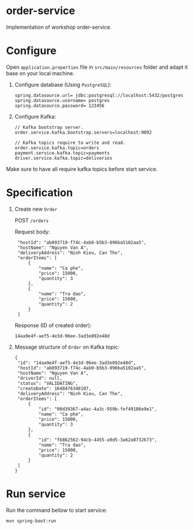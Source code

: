 # order-service
Implementation of workshop order-service.
# Configure
Open <code>application.properties</code> file in <code>src/main/resources</code> folder and adapt it base on your local machine.
1. Configure database (Using <code>PostgreSQL</code>):
    ```
    spring.datasource.url= jdbc:postgresql://localhost:5432/postgres
    spring.datasource.username= postgres
    spring.datasource.password= 123456
    ```
2. Configure Kafka:
    ```
   // Kafka bootstrap server.
   order.service.kafka.bootstrap.servers=localhost:9092
   
   // Kafka topics require to write and read.
   order.service.kafka.topic=orders
   payment.service.kafka.topic=payments
   driver.service.kafka.topic=deliveries
    ```
Make sure to have all require kafka topics before start service.
# Specification
1. Create new <code>Order</code>

   POST ```/orders```
   
   Request body:
   ```
    "hostId": "ab893719-f74c-4ab0-b5b3-096ba5102aa5",
    "hostName": "Nguyen Van A",
    "deliveryAddress": "Ninh Kieu, Can Tho",
    "orderItems": [
        {
            "name": "Ca phe",
            "price": 15000,
            "quantity": 3
        },
        {
            "name": "Tra dao",
            "price": 15000,
            "quantity": 2
        }
    ]
   ```
   Response (ID of created order):
   ```
   14aa9e4f-aef5-4e3d-96ee-3ad3e892e48d
   ```
2. Message structure of <code>Order</code> on Kafka topic:
   ```
   {
    "id": "14aa9e4f-aef5-4e3d-96ee-3ad3e892e48d",
    "hostId": "ab893719-f74c-4ab0-b5b3-096ba5102aa5",
    "hostName": "Nguyen Van A",
    "driverId": null,
    "status": "VALIDATING",
    "createDate": 1648476348107,
    "deliveryAddress": "Ninh Kieu, Can Tho",
    "orderItems": [
        {
            "id": "00d39367-a4ac-4a3c-959b-fef49186e9e1",
            "name": "Ca phe",
            "price": 15000,
            "quantity": 3
        },
        {
            "id": "fb862562-94cb-4455-a9d5-3a62a0732673",
            "name": "Tra dao",
            "price": 15000,
            "quantity": 2
        }
    ]
   }
   ```
# Run service
Run the command bellow to start service:

    mvn spring-boot:run

